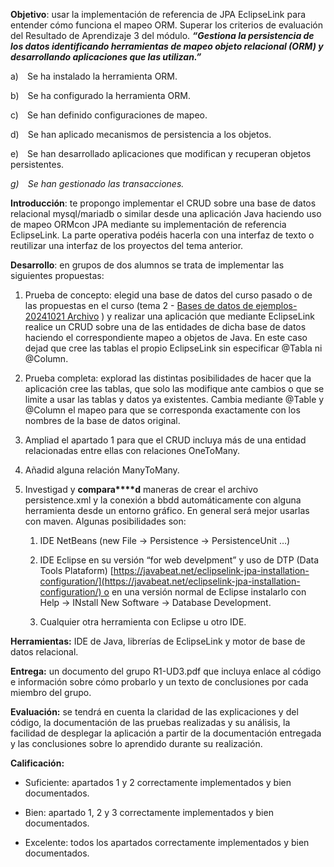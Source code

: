 **Objetivo**: usar la implementación de referencia de JPA EclipseLink para entender cómo funciona el mapeo ORM. Superar los criterios de evaluación del Resultado de Aprendizaje 3 del módulo. _**“Gestiona la persistencia de los datos identificando herramientas de mapeo objeto relacional (ORM) y desarrollando aplicaciones que las utilizan.”**_

a) Se ha instalado la herramienta ORM.

b) Se ha configurado la herramienta ORM.

c) Se han definido configuraciones de mapeo.

d) Se han aplicado mecanismos de persistencia a los objetos.

e) Se han desarrollado aplicaciones que modifican y recuperan objetos persistentes.

_g) Se han gestionado las transacciones._

  

**Introducción**: te propongo implementar el CRUD sobre una base de datos relacional mysql/mariadb o similar desde una aplicación Java haciendo uso de mapeo ORMcon JPA mediante su implementación de referencia EclipseLink. La parte operativa podéis hacerla con una interfaz de texto o reutilizar una interfaz de los proyectos del tema anterior.

  

**Desarrollo**: en grupos de dos alumnos se trata de implementar las siguientes propuestas:

1. Prueba de concepto: elegid una base de datos del curso pasado o de las propuestas en el curso (tema 2 - [Bases de datos de ejemplos-20241021 Archivo](https://aulavirtual33.educa.madrid.org/ies.goya.madrid/mod/resource/view.php?id=63065) ) y realizar una aplicación que mediante EclipseLink realice un CRUD sobre una de las entidades de dicha base de datos haciendo el correspondiente mapeo a objetos de Java. En este caso dejad que cree las tablas el propio EclipseLink sin especificar @Tabla ni @Column.  
    
2. Prueba completa: explorad las distintas posibilidades de hacer que la aplicación cree las tablas, que solo las modifique ante cambios o que se limite a usar las tablas y datos ya existentes. Cambia mediante @Table y @Column el mapeo para que se corresponda exactamente con los nombres de la base de datos original.
    
3. Ampliad el apartado 1 para que el CRUD incluya más de una entidad relacionadas entre ellas con relaciones OneToMany.
    
4. Añadid alguna relación ManyToMany.
    
5. Investigad y **compara****d** maneras de crear el archivo persistence.xml y la conexión a bbdd automáticamente con alguna herramienta desde un entorno gráfico. En general será mejor usarlas con maven. Algunas posibilidades son:
    
    1. IDE NetBeans (new File → Persistence → PersistenceUnit …)
        
    2. IDE Eclipse en su versión “for web develpment” y uso de DTP (Data Tools Plataform) [https://javabeat.net/eclipselink-jpa-installation-configuration/](https://javabeat.net/eclipselink-jpa-installation-configuration/) o en una versión normal de Eclipse instalarlo con Help → INstall New Software → Database Development.
        
    3. Cualquier otra herramienta con Eclipse u otro IDE.
        

  

**Herramientas:** IDE de Java, librerías de EclipseLink y motor de base de datos relacional.  
  

**Entrega:** un documento del grupo R1-UD3.pdf que incluya enlace al código e información sobre cómo probarlo y un texto de conclusiones por cada miembro del grupo.

  

**Evaluación:** se tendrá en cuenta la claridad de las explicaciones y del código, la documentación de las pruebas realizadas y su análisis, la facilidad de desplegar la aplicación a partir de la documentación entregada y las conclusiones sobre lo aprendido durante su realización.  
  

**Calificación:**

- Suficiente: apartados 1 y 2 correctamente implementados y bien documentados.
    
- Bien: apartado 1, 2 y 3 correctamente implementados y bien documentados.
    
- Excelente: todos los apartados correctamente implementados y bien documentados.